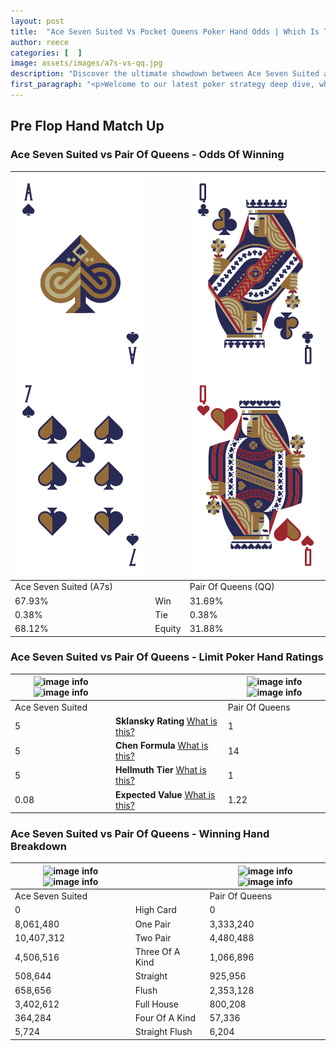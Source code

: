 ```yaml
---
layout: post
title:  "Ace Seven Suited Vs Pocket Queens Poker Hand Odds | Which Is The Better Hand In Poker? A Complete Guide"
author: reece
categories: [  ]
image: assets/images/a7s-vs-qq.jpg
description: "Discover the ultimate showdown between Ace Seven Suited and Pair Of Queens in poker! Uncover the odds, strategies, and scenarios where one hand triumphs over the other. Get ready to up your poker game with this thrilling analysis."
first_paragraph: "<p>Welcome to our latest poker strategy deep dive, where we're pitting two distinct hands against each other in a high-stakes showdown: Ace Seven Suited vs Pair Of Queens.</p><p>In the dynamic world of poker, every decision counts, and knowing which hand holds the upper hand is key to your success at the table.</p><p>In this article, we'll dissect these two hands, explore the scenarios where one dominates the other, and equip you with the knowledge to make strategic choices that can tip the odds in your favor.</p><p>Get ready to unravel the intriguing dynamics of these poker hands and elevate your game to new heights.</p>"
---
```




[comment]: # (sp0)

## Pre Flop Hand Match Up

<div class="table hand-ratings" markdown="1"> 



### Ace Seven Suited vs Pair Of Queens - Odds Of Winning


    
| ![image info](assets/images/hand1/a.png) ![image info](assets/images/hand1/7.png) |  | ![image info](assets/images/hand2/q.png) ![image info](assets/images/hand2/qo.png) |
| -------- | -------- | -------- |
| Ace Seven Suited (A7s) |  | Pair Of Queens (QQ) |
| 67.93% | Win | 31.69% |
| 0.38% | Tie | 0.38% |
| 68.12% | Equity | 31.88% |




[comment]: # (sp1)



### Ace Seven Suited vs Pair Of Queens - Limit Poker Hand Ratings


    
| ![image info](https://www.riverpairs.com/assets/images/hand1/a.png) ![image info](https://www.riverpairs.com/assets/images/hand1/7.png) |  | ![image info](https://www.riverpairs.com/assets/images/hand2/q.png) ![image info](https://www.riverpairs.com/assets/images/hand2/qo.png) |
| -------- | -------- | -------- |
| Ace Seven Suited |  | Pair Of Queens |
| 5 | **Sklansky Rating** [What is this?](/sklansky-rating-explained) | 1 |
| 5 | **Chen Formula** [What is this?](/chen-formula-explained) | 14 |
| 5 | **Hellmuth Tier** [What is this?](/Hellmuth-tier-explained) | 1 |
| 0.08 | **Expected Value** [What is this?](/expected-value-explained) | 1.22 |




[comment]: # (sp2)



### Ace Seven Suited vs Pair Of Queens - Winning Hand Breakdown


    
| ![image info](https://www.riverpairs.com/assets/images/hand1/a.png) ![image info](https://www.riverpairs.com/assets/images/hand1/7.png) |  | ![image info](https://www.riverpairs.com/assets/images/hand2/q.png) ![image info](https://www.riverpairs.com/assets/images/hand2/qo.png) |
| -------- | -------- | -------- |
| Ace Seven Suited |  | Pair Of Queens |
| 0 | High Card | 0 |
| 8,061,480 | One Pair | 3,333,240 |
| 10,407,312 | Two Pair | 4,480,488 |
| 4,506,516 | Three Of A Kind | 1,066,896 |
| 508,644 | Straight | 925,956 |
| 658,656 | Flush | 2,353,128 |
| 3,402,612 | Full House | 800,208 |
| 364,284 | Four Of A Kind | 57,336 |
| 5,724 | Straight Flush | 6,204 |




[comment]: # (sp3)



</div>

[comment]: # (sp4)



[comment]: # (sp5)

